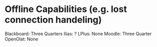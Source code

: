 # Offline Capabilities (e.g. lost connection handeling)

Blackboard: Three Quarters
Ilias: ?
LPlus: None
Moodle: Three Quarter
OpenOlat: None